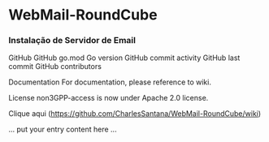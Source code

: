 # WebMail-RoundCube
### Instalação de Servidor de Email

GitHub GitHub go.mod Go version GitHub commit activity GitHub last commit GitHub contributors

Documentation
For documentation, please reference to wiki.

License
non3GPP-access is now under Apache 2.0 license.

Clique aqui (https://github.com/CharlesSantana/WebMail-RoundCube/wiki)


<MTMarkdownOptions output='html4'>
    ... put your entry content here ...
</MTMarkdownOptions>
